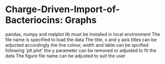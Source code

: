 # Charge-Driven-Import-of-Bacteriocins: Graphs 

pandas, numpy and matplot lib must be installed in local environment 
The file name is specified to load the data
The title, x and y axis titles can be adjucted accordingly 
the line colour, width and lable can be spcified following 'plt.plot'
the y parameter can be removed or adjusted to fit the data 
The figure file name can be adjusted to suit the user

